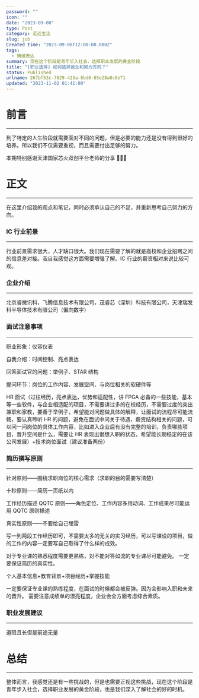 ```yaml
---
password: ""
icon: ""
date: "2023-09-08"
type: Post
category: 走近生活
slug: job
Created time: "2023-09-08T12:00:00.000Z"
tags:
  - 情绪表达
summary: 现在这个阶段是青年步入社会，选择职业发展的黄金阶段
title: "[职业选择] 如何选择就业和努力方向？"
status: Published
urlname: 267bf53c-7829-423a-8bd6-85e28a8c8e71
updated: "2023-11-02 01:41:00"
---
```


# 前言

---

到了特定的人生阶段就需要面对不同的问题，但是必要的能力还是没有得到很好的培养。所以我们不仅需要重视，而且需要付出足够的努力。

本期特别感谢天津国家芯火双创平台老师的分享 🌺🌺🌺

# 正文

---

在这里介绍我的观点和笔记，同时必须承认自己的不足，并重新思考自己努力的方向。

### IC 行业前景

---

行业前景需求很大，人才缺口很大。我们现在需要了解的就是高校和企业招聘之间的信息差对接。我自我感觉这方面需要增强了解。IC 行业的薪资相对来说比较可观。

### 企业介绍

---

北京睿微讯科，飞腾信息技术有限公司，茂睿芯（深圳）科技有限公司，天津瑞发科半导体技术有限公司（偏向数字）

### 面试注意事项

---

职业形象：仪容仪表

自我介绍：时间控制、亮点表达

回答面试官的问题：举例子、STAR 结构

提问环节：岗位的工作内容、发展空间、与岗位相关的软硬件等

HR 面试（过往经历，亮点表达，优势和适配性，讲 FPGA 必备的一些技能，基本等一些软件，与企业相适配的项目，不需要讲过多的在校经历，不需要过度的突出兼职和家教，要善于举例子，希望能对问题做具体的解释，让面试的流程尽可能流畅，要认真聆听 HR 的问题，避免在面试中问关于待遇，薪资结构相关的问题，可以问一问岗位的具体工作内容，比如进入企业后有没有完整的培训，负责哪些项目，晋升空间是什么，需要让 HR 表现出很想入职的状态，希望能长期稳定的在该公司发展）+技术岗位面试（建议准备两份）

### 简历撰写原则

---

针对原则——围绕求职岗位的核心需求（求职的目的需要写清楚）

十秒原则——简历一页纸以内

工作经历描述 QQTC 原则——角色定位、工作内容多用动词、工作成果尽可能运用 QQTC 原则描述

真实性原则——不要给自己埋雷

写一到两段工作经历即可，不需要太多的无关的实习经历，可以写课设的项目，做的工作的内容一定要写自己取得了什么样的成效。

对于专业课的熟悉程度需要更熟练，对不能对答如流的专业课尽可能避免。
一定要保证简历的真实性。

个人基本信息+教育背景+项目经历+掌握技能

一定要保证专业课的熟练程度，在面试的时候都会被反弹。因为会影响入职和未来的晋升。
需要注意成绩单的漂亮程度，企业会全方面考虑综合素质。

### 职业发展建议

---

道阻且长但是前途无量

# 总结

---

整体而言，我感觉还是有一些挑战的，但是也需要正视这些挑战，现在这个阶段是青年步入社会，选择职业发展的黄金阶段，也是我们深入了解社会的好的时机。
